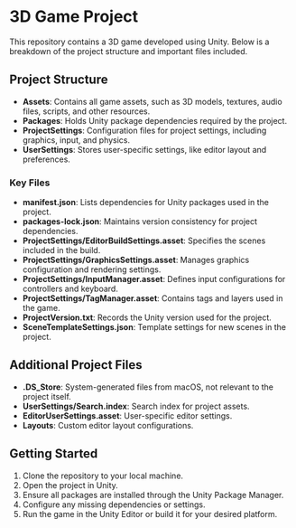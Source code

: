 # 3D Game Project

This repository contains a 3D game developed using Unity. Below is a breakdown of the project structure and important files included.

## Project Structure

- **Assets**: Contains all game assets, such as 3D models, textures, audio files, scripts, and other resources.
- **Packages**: Holds Unity package dependencies required by the project.
- **ProjectSettings**: Configuration files for project settings, including graphics, input, and physics.
- **UserSettings**: Stores user-specific settings, like editor layout and preferences.

### Key Files

- **manifest.json**: Lists dependencies for Unity packages used in the project.
- **packages-lock.json**: Maintains version consistency for project dependencies.
- **ProjectSettings/EditorBuildSettings.asset**: Specifies the scenes included in the build.
- **ProjectSettings/GraphicsSettings.asset**: Manages graphics configuration and rendering settings.
- **ProjectSettings/InputManager.asset**: Defines input configurations for controllers and keyboard.
- **ProjectSettings/TagManager.asset**: Contains tags and layers used in the game.
- **ProjectVersion.txt**: Records the Unity version used for the project.
- **SceneTemplateSettings.json**: Template settings for new scenes in the project.

## Additional Project Files

- **.DS_Store**: System-generated files from macOS, not relevant to the project itself.
- **UserSettings/Search.index**: Search index for project assets.
- **EditorUserSettings.asset**: User-specific editor settings.
- **Layouts**: Custom editor layout configurations.

## Getting Started

1. Clone the repository to your local machine.
2. Open the project in Unity.
3. Ensure all packages are installed through the Unity Package Manager.
4. Configure any missing dependencies or settings.
5. Run the game in the Unity Editor or build it for your desired platform.


